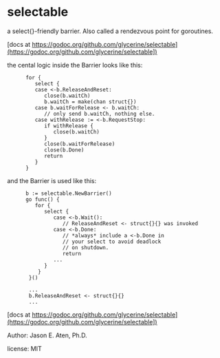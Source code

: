 # selectable
a select{}-friendly barrier. Also called a rendezvous point for goroutines.

[docs at https://godoc.org/github.com/glycerine/selectable](https://godoc.org/github.com/glycerine/selectable])

the cental logic inside the Barrier looks like this:

```
      for {
         select {
         case <-b.ReleaseAndReset:
            close(b.waitCh)
            b.waitCh = make(chan struct{})
         case b.waitForRelease <- b.waitCh:
            // only send b.waitCh, nothing else.
         case withRelease := <-b.RequestStop:
            if withRelease {
               close(b.waitCh)
            }
            close(b.waitForRelease)
            close(b.Done)
            return
         }
      }
```

and the Barrier is used like this:

```
      b := selectable.NewBarrier()
      go func() {
         for {
            select {
               case <-b.Wait():
                  // ReleaseAndReset <- struct{}{} was invoked
               case <-b.Done:
                  // *always* include a <-b.Done in
                  // your select to avoid deadlock
                  // on shutdown.
                  return
               ...
            }
          }
       }()

       ...
       b.ReleaseAndReset <- struct{}{}
       ...
```

[docs at https://godoc.org/github.com/glycerine/selectable](https://godoc.org/github.com/glycerine/selectable])

Author: Jason E. Aten, Ph.D.

license: MIT
